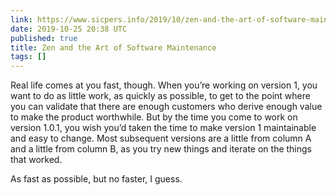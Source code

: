```yaml
---
link: https://www.sicpers.info/2019/10/zen-and-the-art-of-software-maintenance/
date: 2019-10-25 20:38 UTC
published: true
title: Zen and the Art of Software Maintenance
tags: []
---
```


Real life comes at you fast, though. When you’re working on version 1, you want to do as little work, as quickly as possible, to get to the point where you can validate that there are enough customers who derive enough value to make the product worthwhile. But by the time you come to work on version 1.0.1, you wish you’d taken the time to make version 1 maintainable and easy to change. Most subsequent versions are a little from column A and a little from column B, as you try new things and iterate on the things that worked.

As fast as possible, but no faster, I guess.
